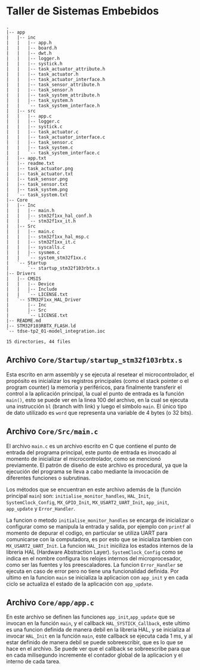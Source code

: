 # Taller de Sistemas Embebidos

```console
.
|-- app
|   |-- inc
|   |   |-- app.h
|   |   |-- board.h
|   |   |-- dwt.h
|   |   |-- logger.h
|   |   |-- systick.h
|   |   |-- task_actuator_attribute.h
|   |   |-- task_actuator.h
|   |   |-- task_actuator_interface.h
|   |   |-- task_sensor_attribute.h
|   |   |-- task_sensor.h
|   |   |-- task_system_attribute.h
|   |   |-- task_system.h
|   |   `-- task_system_interface.h
|   |-- src
|   |   |-- app.c
|   |   |-- logger.c
|   |   |-- systick.c
|   |   |-- task_actuator.c
|   |   |-- task_actuator_interface.c
|   |   |-- task_sensor.c
|   |   |-- task_system.c
|   |   `-- task_system_interface.c
|   |-- app.txt
|   |-- readme.txt
|   |-- task_actuator.png
|   |-- task_actuator.txt
|   |-- task_sensor.png
|   |-- task_sensor.txt
|   |-- task_system.png
|   `-- task_system.txt
|-- Core
|   |-- Inc
|   |   |-- main.h
|   |   |-- stm32f1xx_hal_conf.h
|   |   `-- stm32f1xx_it.h
|   |-- Src
|   |   |-- main.c
|   |   |-- stm32f1xx_hal_msp.c
|   |   |-- stm32f1xx_it.c
|   |   |-- syscalls.c
|   |   |-- sysmem.c
|   |   `-- system_stm32f1xx.c
|   `-- Startup
|       `-- startup_stm32f103rbtx.s
|-- Drivers
|   |-- CMSIS
|   |   |-- Device
|   |   |-- Include
|   |   `-- LICENSE.txt
|   `-- STM32F1xx_HAL_Driver
|       |-- Inc
|       |-- Src
|       `-- LICENSE.txt
|-- README.md
|-- STM32F103RBTX_FLASH.ld
`-- tdse-tp2_01-model_integration.ioc

15 directories, 44 files
```

## Archivo `Core/Startup/startup_stm32f103rbtx.s`

Esta escrito en arm assembly y se ejecuta al resetear el microcontrolador, el
propósito es inicializar los registros principales (como el stack pointer o el
program counter) la memoria y periféricos, para finalmente transferir el
control a la aplicación principal, la cual el punto de entrada es la función
`main()`, esto se puede ver en la linea 100 del archivo, en la cual se ejecuta
una instrucción `bl` (branch with link) y luego el símbolo `main`. El único tipo
de dato utilizado es `word` que representa una variable de 4 bytes (o 32 bits).

## Archivo `Core/Src/main.c`

El archivo `main.c` es un archivo escrito en C que contiene el punto de entrada
del programa principal, este punto de entrada es invocado al momento de
inicializar el microcontrolador, como se mencionó previamente. El patrón de
diseño de este archivo es procedural, ya que la ejecución del programa se lleva
a cabo mediante la invocación de diferentes funciones o subrutinas.

Los métodos que se encuentran en este archivo además de la (función principal
`main`) son: `initialise_monitor_handles`, `HAL_Init`, `SystemClock_Config`,
`MX_GPIO_Init`, `MX_USART2_UART_Init`, `app_init`, `app_update` y
`Error_Handler`.

La funcion o metodo `initialise_monitor_handles` se encarga de inicializar o
configurar como se manipula la entrada y salida, por ejemplo con `printf` al
momento de depurar el codigo, en particular se utiliza UART para comunicarse con
la computadora, es por esto que se inicializa tambien con `MX_USART2_UART_Init`.
La funcion `HAL_Init` iniciliza los estados internos de la libreria HAL
(Hardware Abstraction Layer). `SystemClock_Config` como se indica en el nombre
configura los relojes internos del microprocesador, como ser las fuentes y los
preescaladores. La funcion `Error_Handler` se ejecuta en caso de error pero no
tiene una funcionalidad definida. Por ultimo en la funcion `main` se
inicializa la aplicacion con `app_init` y en cada ciclo se actualiza el estado
de la aplicación con `app_update`.

## Archivo `Core/app/app.c`

En este archivo se definen las funciones `app_init`,`app_update` que se invocan
en la función `main`, y el callback `HAL_SYSTICK_Callback`, este ultimo es
una funcion definida de manera debil en la libreria HAL, y se inicializa al
invocar `HAL_Init` en la función `main`, este callback se ejecuta cada 1 ms, y
al estar definido de manera debil se puede sobreescribir, que es lo que se hace
en el archivo. Se puede ver que el callback se sobreescribe para que en cada
milisegundo incremente el contador global de la aplicacion y el interno de cada
tarea.
